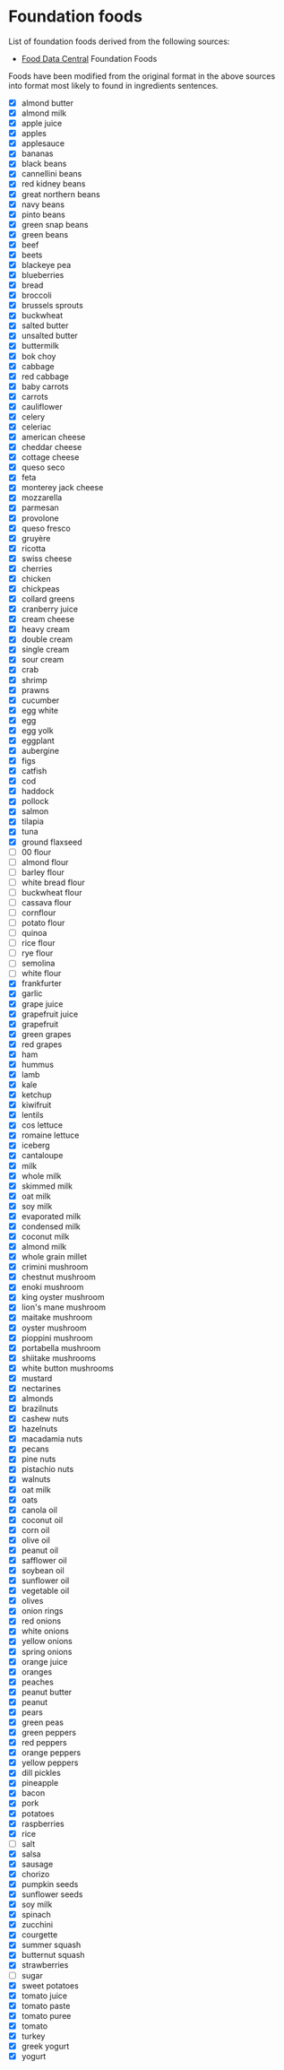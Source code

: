 # Foundation foods

List of foundation foods derived from the following sources:

* [Food Data Central](https://fdc.nal.usda.gov/download-datasets.html) Foundation Foods

Foods have been modified from the original format in the above sources into format most likely to found in ingredients sentences.

 - [x] almond butter
 - [x] almond milk
 - [x] apple juice
 - [x] apples
 - [x] applesauce
 - [x] bananas
 - [x] black beans
 - [x] cannellini beans
 - [x] red kidney beans
 - [x] great northern beans
 - [x] navy beans
 - [x] pinto beans
 - [x] green snap beans
 - [x] green beans
 - [x] beef
 - [x] beets
 - [x] blackeye pea
 - [x] blueberries
 - [x] bread
 - [x] broccoli
 - [x] brussels sprouts
 - [x] buckwheat
 - [x] salted butter
 - [x] unsalted butter
 - [x] buttermilk
 - [x] bok choy
 - [x] cabbage
 - [x] red cabbage
 - [x] baby carrots
 - [x] carrots
 - [x] cauliflower
 - [x] celery
 - [x] celeriac
 - [x] american cheese
 - [x] cheddar cheese
 - [x] cottage cheese
 - [x] queso seco
 - [x] feta
 - [x] monterey jack cheese
 - [x] mozzarella
 - [x] parmesan
 - [x] provolone
 - [x] queso fresco
 - [x] gruyère
 - [x] ricotta
 - [x] swiss cheese
 - [x] cherries
 - [x] chicken
 - [x] chickpeas
 - [x] collard greens
 - [x] cranberry juice
 - [x] cream cheese
 - [x] heavy cream
 - [x] double cream
 - [x] single cream
 - [x] sour cream
 - [x] crab
 - [x] shrimp
 - [x] prawns
 - [x] cucumber
 - [x] egg white
 - [x] egg
 - [x] egg yolk
 - [x] eggplant
 - [x] aubergine
 - [x] figs
 - [x] catfish
 - [x] cod
 - [x] haddock
 - [x] pollock
 - [x] salmon
 - [x] tilapia
 - [x] tuna
 - [x] ground flaxseed
 - [ ] 00 flour
 - [ ] almond flour
 - [ ] barley flour
 - [ ] white bread flour
 - [ ] buckwheat flour
 - [ ] cassava flour
 - [ ] cornflour
 - [ ] potato flour
 - [ ] quinoa
 - [ ] rice flour
 - [ ] rye flour
 - [ ] semolina
 - [ ] white flour
 - [x] frankfurter
 - [x] garlic
 - [x] grape juice
 - [x] grapefruit juice
 - [x] grapefruit
 - [x] green grapes
 - [x] red grapes
 - [x] ham
 - [x] hummus
 - [x] lamb
 - [x] kale
 - [x] ketchup
 - [x] kiwifruit
 - [x] lentils
 - [x] cos lettuce
 - [x] romaine lettuce
 - [x] iceberg 
 - [x] cantaloupe
 - [x] milk
 - [x] whole milk
 - [x] skimmed milk
 - [x] oat milk
 - [x] soy milk
 - [x] evaporated milk
 - [x] condensed milk
 - [x] coconut milk
 - [x] almond milk
 - [x] whole grain millet
 - [x] crimini mushroom
 - [x] chestnut mushroom
 - [x] enoki mushroom
 - [x] king oyster mushroom
 - [x] lion's mane mushroom
 - [x] maitake mushroom
 - [x] oyster mushroom
 - [x] pioppini mushroom
 - [x] portabella mushroom
 - [x] shiitake mushrooms
 - [x] white button mushrooms
 - [x] mustard
 - [x] nectarines
 - [x] almonds
 - [x] brazilnuts
 - [x] cashew nuts
 - [x] hazelnuts
 - [x] macadamia nuts
 - [x] pecans
 - [x] pine nuts
 - [x] pistachio nuts
 - [x] walnuts
 - [x] oat milk
 - [x] oats
 - [x] canola oil
 - [x] coconut oil
 - [x] corn oil
 - [x] olive oil
 - [x] peanut oil
 - [x] safflower oil
 - [x] soybean oil
 - [x] sunflower oil
 - [x] vegetable oil
 - [x] olives
 - [x] onion rings
 - [x] red onions
 - [x] white onions
 - [x] yellow onions
 - [x] spring onions
 - [x] orange juice
 - [x] oranges
 - [x] peaches
 - [x] peanut butter
 - [x] peanut
 - [x] pears
 - [x] green peas
 - [x] green peppers
 - [x] red peppers
 - [x] orange peppers
 - [x] yellow peppers
 - [x] dill pickles
 - [x] pineapple
 - [x] bacon
 - [x] pork
 - [x] potatoes
 - [x] raspberries
 - [x] rice
 - [ ] salt
 - [x] salsa
 - [x] sausage
 - [x] chorizo
 - [x] pumpkin seeds
 - [x] sunflower seeds
 - [x] soy milk
 - [x] spinach
 - [x] zucchini
 - [x] courgette
 - [x] summer squash
 - [x] butternut squash
 - [x] strawberries
 - [ ] sugar
 - [x] sweet potatoes
 - [x] tomato juice
 - [x] tomato paste
 - [x] tomato puree
 - [x] tomato
 - [x] turkey
 - [x] greek yogurt
 - [x] yogurt
